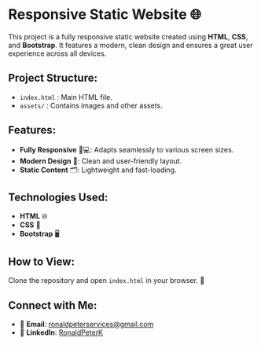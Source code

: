 # Responsive Static Website 🌐

This project is a fully responsive static website created using **HTML**, **CSS**, and **Bootstrap**. It features a modern, clean design and ensures a great user experience across all devices.

## Project Structure:
- `index.html` : Main HTML file.
- `assets/` : Contains images and other assets.

## Features:
- **Fully Responsive** 📱💻: Adapts seamlessly to various screen sizes.
- **Modern Design** 🎨: Clean and user-friendly layout.
- **Static Content** 🗂️: Lightweight and fast-loading.

## Technologies Used:
- **HTML** 🌐
- **CSS** 🎨
- **Bootstrap** 🖥️

## How to View:
Clone the repository and open `index.html` in your browser. 🚀

## Connect with Me:
- 📧 **Email**: [ronaldpeterservices@gmail.com](mailto:ronaldpeterservices@gmail.com)
- 👔 **LinkedIn**: [RonaldPeterK](https://www.linkedin.com/in/ronald-peter-k)
